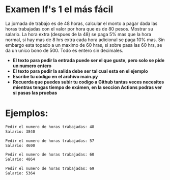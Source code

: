 # Examen If's 1 el más fácil 
La jornada de trabajo es de 48 horas, calcular el monto a pagar dada las horas trabajadas con el valor por hora que es de 80 pesos. 
Mostrar su salario. La hora extra (despues de la 48) se paga 5% mas que la hora normal, si hay mas de 8 hrs extra cada hora adicional se paga 10% mas. 
Sin embargo esta topado a un maximo de 60 hras, si sobre pasa las 60 hrs, se da un unico bono de 500.
Todo es entero sin decimales.

- **El texto para pedir la entrada puede ser el que guste, pero solo se pide un numero entero**
- **El texto para pedir la salida debe ser tal cual esta en el ejemplo**
- **Escribe tu código en el archivo main.py**
- **Recuerda que puedes subir tu codigo a Github tantas veces necesites mientras tengas tiempo de exámen, en la seccion Actions podras ver si pasas las pruebas**

# Ejemplos:
```sh
Pedir el numero de horas trabajadas: 48
Salario: 3840
```
```sh
Pedir el numero de horas trabajadas: 57
Salario: 4600
```
```sh
Pedir el numero de horas trabajadas: 60
Salario: 4864
```
```sh
Pedir el numero de horas trabajadas: 69
Salario: 5364
```
